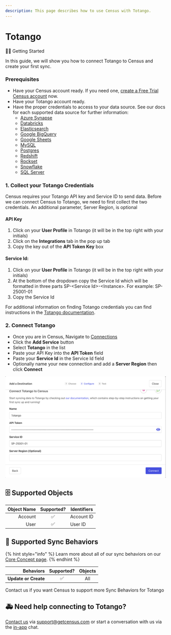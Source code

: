 ```yaml
---
description: This page describes how to use Census with Totango.
---
```


# Totango

🏃‍♀️ Getting Started

In this guide, we will show you how to connect Totango to Census and create your first sync.

### Prerequisites

* Have your Census account ready. If you need one, [create a Free Trial Census account](https://app.getcensus.com/) now.
* Have your Totango account ready.
* Have the proper credentials to access to your data source. See our docs for each supported data source for further information:
  * [Azure Synapse](../sources/azure-synapse.md)
  * [Databricks](https://docs.getcensus.com/sources/databricks)
  * [Elasticsearch](https://docs.getcensus.com/sources/elasticsearch)
  * [Google BigQuery](https://docs.getcensus.com/sources/google-bigquery)
  * [Google Sheets](https://docs.getcensus.com/sources/google-sheets)
  * [MySQL](https://docs.getcensus.com/sources/mysql)
  * [Postgres](https://docs.getcensus.com/sources/postgres)
  * [Redshift](https://docs.getcensus.com/sources/redshift)
  * [Rockset](https://docs.getcensus.com/sources/rockset)
  * [Snowflake](https://docs.getcensus.com/sources/snowflake)
  * [SQL Server](https://docs.getcensus.com/sources/sql-server)

### 1. Collect your Totango Credentials

Census requires your Totango API key and Service ID to send data. Before we can connect Census to Totango, we need to first collect the two credentials. An additional parameter, Server Region, is optional

#### **API Key**

1. Click on your **User Profile** in Totango (it will be in the top right with your initials)
2. Click on the **Integrations** tab in the pop up tab
3. Copy the key out of the **API Token Key** box

#### **Service Id:**

1. Click on your **User Profile** in Totango (it will be in the top right with your initials)
2. At the bottom of the dropdown copy the Service Id which will be formatted in three parts SP-\<Service Id>-\<Instance>. For example: SP-25001-01&#x20;
3. Copy the Service Id

For additional information on finding Totango credentials you can find instructions in the [Totango documentation](https://support.totango.com/hc/en-us/articles/203036939-Where-can-I-find-my-Totango-Token).

### 2. Connect Totango

* Once you are in Census, Navigate to [Connections](https://app.getcensus.com/connections)
* Click the **Add Service** button
* Select **Totango** in the list
* Paste your API Key into the **API Token** field
* Paste your **Service Id** in the Service Id field
* Optionally name your new connection and add a **Server Region** then click **Connect**

![Totango Connection Example](<../.gitbook/assets/Screen Shot 2022-06-08 at 11.42.37 AM.png>)



## 🗄 Supported Objects

| **Object Name** | **Supported?** | Identifiers |
| --------------: | :------------: | ----------- |
|         Account |        ✅       | Account ID  |
|            User |        ✅       | User ID     |

## 🔄 Supported Sync Behaviors

{% hint style="info" %}
Learn more about all of our sync behaviors on our [Core Concept page](../basics/core-concept/#the-different-sync-behaviors).
{% endhint %}

|        **Behaviors** | **Supported?** | **Objects** |
| -------------------: | :------------: | :---------: |
| **Update or Create** |        ✅       |     All     |

Contact us if you want Census to support more Sync Behaviors for Totango

## 🚑 Need help connecting to Totango?

[Contact us](mailto:support@getcensus.com) via support@getcensus.com or start a conversation with us via the [in-app](https://app.getcensus.com) chat.
